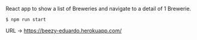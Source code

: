 React app to show a list of Breweries and navigate to a detail of 1 Brewerie.
```
$ npm run start
```
URL -> https://beezy-eduardo.herokuapp.com/
